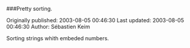 ###Pretty sorting.

Originally published: 2003-08-05 00:46:30
Last updated: 2003-08-05 00:46:30
Author: Sébastien Keim

Sorting strings whith embeded numbers.